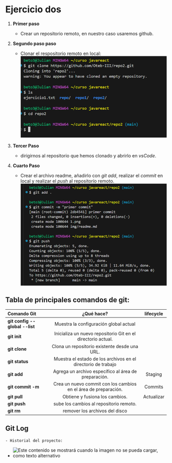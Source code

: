 # Ejercicio dos
1. **Primer paso**
   - Crear un repositorio remoto, en nuestro caso usaremos github.  
  
2. **Segundo paso paso**
   - Clonar el respositorio remoto en local:
  ![Este contenido se mostrará cuando la imagen no se pueda cargar, como texto alternativo](./img/1.png "Paso 2")
  
3. **Tercer Paso**
    - dirigirnos al repositorio que hemos clonado y abrirlo en *vsCode*.

4. **Cuarto Paso**
   - Crear el archivo readme, añadirlo con *git add*,  realizar el *commit* en local y realizar el *push* al repositorío remoto.
      ![Este contenido se mostrará cuando la imagen no se pueda cargar, como texto alternativo](./img/2.png "Paso 4")

## Tabla de principales comandos de git:

|Comando Git | ¿Qué hace? | lifecycle |
|:--- |:----: |:----:| 
|  **git config --global --list**   | Muestra la configuración global actual |  |
|  **git init**   | Inicializa un nuevo repositorio Git en el directorio actual. | |
|   **git clone**  | Clona un repositorio existente desde una URL. |  |
|   **git status**  | Muestra el estado de los archivos en el directorio de trabajo |  |
|   **git add**  | Agrega un archivo específico al área de preparación. | Staging |
|   **git commit -m**  | Crea un nuevo commit con los cambios en el área de preparación. | Commits |
|   **git pull**  | Obtiene y fusiona los cambios. | Actualizar  |
|   **git push**  | sube los cambios al repositorio remoto. |   |
|   **git rm**  | remover los archivos del disco |   |

## Git Log
    - Historial del proyecto:
  - ![Este contenido se mostrará cuando la imagen no se pueda cargar, como texto alternativo](./img/4.png "Paso 4")